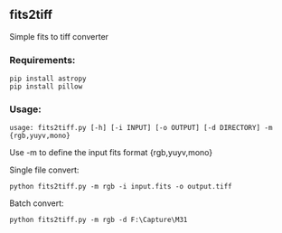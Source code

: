 ## fits2tiff
Simple fits to tiff converter  

### Requirements:
```
pip install astropy
pip install pillow
```
### Usage:
```
usage: fits2tiff.py [-h] [-i INPUT] [-o OUTPUT] [-d DIRECTORY] -m {rgb,yuyv,mono}
```
  
Use -m to define the input fits format {rgb,yuyv,mono}  
  
Single file convert:  
```
python fits2tiff.py -m rgb -i input.fits -o output.tiff
```
Batch convert:
```
python fits2tiff.py -m rgb -d F:\Capture\M31
```
